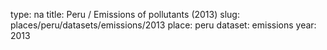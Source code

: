 type: na
title: Peru / Emissions of pollutants (2013)
slug: places/peru/datasets/emissions/2013
place: peru
dataset: emissions
year: 2013
